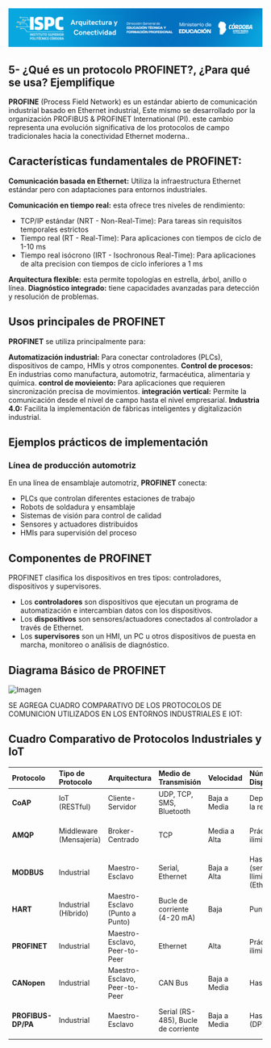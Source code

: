 ![Carátula](../../E%20assets/caratula.png)

## 5- ¿Qué es un protocolo PROFINET?, ¿Para qué se usa? Ejemplifique 

**PROFINE** (Process Field Network) es un estándar abierto de comunicación industrial basado en Ethernet industrial, Este mismo se desarrollado por la organización PROFIBUS & PROFINET International (PI). este cambio representa una evolución significativa de los protocolos de campo tradicionales hacia la conectividad Ethernet moderna..


## Características fundamentales de PROFINET:


**Comunicación basada en Ethernet:** Utiliza la infraestructura Ethernet estándar pero con adaptaciones para entornos industriales.

**Comunicación en tiempo real:** esta ofrece tres niveles de rendimiento:

- TCP/IP estándar (NRT - Non-Real-Time): Para tareas sin requisitos temporales estrictos
- Tiempo real (RT - Real-Time): Para aplicaciones con tiempos de ciclo de 1-10 ms
- Tiempo real isócrono (IRT - Isochronous Real-Time): Para aplicaciones de alta precision con tiempos de ciclo inferiores a 1 ms

**Arquitectura flexible:** esta permite topologías en estrella, árbol, anillo o línea.
**Diagnóstico integrado:** tiene capacidades avanzadas para detección y resolución de problemas.

## Usos principales de PROFINET

**PROFINET**  se utiliza principalmente para:

**Automatización industrial:** Para conectar controladores (PLCs), dispositivos de campo, HMIs y otros componentes.
**Control de procesos:** En industrias como manufactura, automotriz, farmacéutica, alimentaria y química.
**control de movieiento:** Para aplicaciones que requieren sincronización precisa de movimientos.
**integración vertical:** Permite la comunicación desde el nivel de campo hasta el nivel empresarial.
**Industria 4.0:** Facilita la implementación de fábricas inteligentes y digitalización industrial.

## Ejemplos prácticos de implementación

### Línea de producción automotriz

En una línea de ensamblaje automotriz, **PROFINET** conecta:

- PLCs que controlan diferentes estaciones de trabajo
- Robots de soldadura y ensamblaje
- Sistemas de visión para control de calidad
- Sensores y actuadores distribuidos
- HMIs para supervisión del proceso

## Componentes de PROFINET
PROFINET clasifica los dispositivos en tres tipos: controladores, dispositivos y supervisores.

- Los **controladores** son dispositivos que ejecutan un programa de automatización e intercambian datos con los dispositivos.
- Los **dispositivos** son sensores/actuadores conectados al controlador a través de Ethernet.
- Los **supervisores** son un HMI, un PC u otros dispositivos de puesta en marcha, monitoreo o análisis de diagnóstico.

## Diagrama Básico de PROFINET

![Imagen](/../../blob/main/E%20assets/Cuestionario%20N5/P5img1.png)

SE AGREGA CUADRO COMPARATIVO DE LOS PROTOCOLOS DE COMUNICION UTILIZADOS EN LOS 
ENTORNOS INDUSTRIALES E IOT:

## Cuadro Comparativo de Protocolos Industriales y IoT

| Protocolo               | Tipo de Protocolo                      | Arquitectura                          | Medio de Transmisión                  | Velocidad                             | Número de Dispositivos                  | Aplicaciones Típicas                     | Complejidad                         | Tiempo Real                       | Seguridad                            | Ventajas                                      | Desventajas                                  |
| :---------------------- | :------------------------------------- | :------------------------------------ | :------------------------------------ | :------------------------------------ | :-------------------------------------- | :-------------------------------------- | :---------------------------------- | :-------------------------------- | :----------------------------------- | :-------------------------------------------- | :------------------------------------------- |
| **CoAP** | IoT (RESTful)                        | Cliente-Servidor                      | UDP, TCP, SMS, Bluetooth              | Baja a Media                          | Depende de la red IP                    | IoT restringido, Smart Devices         | Simple                              | No determinístico                   | DTLS (opcional)                      | Ligero, eficiente para IoT                   | Seguridad sin DTLS, adopción                 |
| **AMQP** | Middleware (Mensajería)              | Broker-Centrado                       | TCP                                   | Media a Alta                          | Prácticamente ilimitado                 | Mensajería empresarial, sistemas distribuidos | Media a Alta                          | Configurable (QoS)                | TLS/SSL, SASL                        | Robusto, flexible, confiable                | Mayor complejidad, overhead                |
| **MODBUS** | Industrial                             | Maestro-Esclavo                       | Serial, Ethernet                      | Baja a Alta                           | Hasta 247 (serial) / Ilimitado (Ethernet) | Automatización general, SCADA           | Simple a Media                      | No determinístico (típicamente)      | Limitada (serial) / Variable (Ethernet) | Ampliamente soportado, simple, bajo costo | Baja velocidad (serial), seguridad           |
| **HART** | Industrial (Híbrido)                   | Maestro-Esclavo (Punto a Punto)       | Bucle de corriente (4-20 mA)          | Baja                                  | Punto a punto                             | Instrumentación de procesos, diagnóstico | Simple                              | No determinístico                   | Limitada                             | Superposición analógica+digital, diagnóstico | Baja velocidad, infraestructura analógica |
| **PROFINET** | Industrial                             | Maestro-Esclavo, Peer-to-Peer         | Ethernet                              | Alta                                  | Prácticamente ilimitado                 | Automatización de fábricas, control de movimiento | Compleja                            | Determinístico (con IRT)            | Amplias opciones                       | Alto rendimiento, integración IT, robusto    | Mayor complejidad, costo                   |
| **CANopen** | Industrial                             | Maestro-Esclavo, Peer-to-Peer         | CAN Bus                               | Baja a Media                          | Hasta 127                               | Control de maquinaria, robótica         | Media                               | Determinístico (configurable)       | Depende de la implementación         | Robusto para entornos distribuidos         | Complejidad de configuración              |
| **PROFIBUS-DP/PA** | Industrial                             | Maestro-Esclavo                       | Serial (RS-485), Bucle de corriente    | Baja a Media                          | Hasta 126 (DP)                            | Automatización de fábricas y procesos   | Media                               | Determinístico (con extensiones)      | Depende de la implementación         | Amplia base instalada, versátil          | Requiere terminación, sensibilidad al ruido (DP) |
